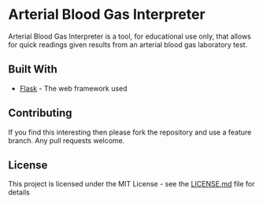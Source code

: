 # Arterial Blood Gas Interpreter

Arterial Blood Gas Interpreter is a tool, for educational use only, that allows for quick readings given results from an arterial blood gas laboratory test.

## Built With

* [Flask](https://flask.palletsprojects.com/en/2.3.x/) - The web framework used

## Contributing

If you find this interesting then please fork the repository and use a feature branch. Any pull requests welcome.

## License

This project is licensed under the MIT License - see the [LICENSE.md](LICENSE.md) file for details
